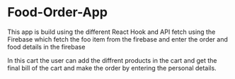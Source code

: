 # Food-Order-App
This app is build using the different React Hook and API fetch using the Firebase which fetch the foo item from the firebase and enter the order and food details in the firebase


In this cart the user can add the diffrent products in the cart and get the final bill of the cart and make the order by entering the personal details.
